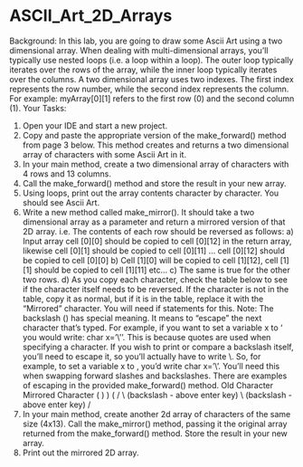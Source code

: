 # ASCII_Art_2D_Arrays

Background:
In this lab, you are going to draw some Ascii Art using a two dimensional array. When dealing with
multi-dimensional arrays, you’ll typically use nested loops (i.e. a loop within a loop). The outer loop
typically iterates over the rows of the array, while the inner loop typically iterates over the columns.
A two dimensional array uses two indexes. The first index represents the row number, while the
second index represents the column. For example: myArray[0][1] refers to the first row (0) and the
second column (1).
Your Tasks:
1) Open your IDE and start a new project.
2) Copy and paste the appropriate version of the make_forward() method from page 3 below. This
method creates and returns a two dimensional array of characters with some Ascii Art in it.
3) In your main method, create a two dimensional array of characters with 4 rows and 13 columns.
4) Call the make_forward() method and store the result in your new array.
5) Using loops, print out the array contents character by character. You should see Ascii Art.
6) Write a new method called make_mirror(). It should take a two dimensional array as a
parameter and return a mirrored version of that 2D array. i.e. The contents of each row should
be reversed as follows:
a) Input array cell [0][0] should be copied to cell [0][12] in the return array, likewise cell
[0][1] should be copied to cell [0][11] … cell [0][12] should be copied to cell [0][0]
b) Cell [1][0] will be copied to cell [1][12], cell [1][1] should be copied to cell [1][11] etc...
c) The same is true for the other two rows.
d) As you copy each character, check the table below to see if the character itself needs to
be reversed. If the character is not in the table, copy it as normal, but if it is in the table,
replace it with the “Mirrored” character. You will need if statements for this.
Note: The backslash (\) has special meaning. It means to “escape” the next character that’s typed. For
example, if you want to set a variable x to ‘ you would write: char x=’\’’. This is because quotes
are used when specifying a character. If you wish to print or compare a backslash itself, you’ll need to
escape it, so you’ll actually have to write \\. So, for example, to set a variable x to \, you’d write
char x=’\\’. You’ll need this when swapping forward slashes and backslashes. There are examples
of escaping in the provided make_forward() method.
Old Character Mirrored Character
( )
) (
/ \ (backslash - above enter key)
\ (backslash - above enter key) /
7) In your main method, create another 2d array of characters of the same size (4x13). Call the
make_mirror() method, passing it the original array returned from the make_forward() method.
Store the result in your new array.
8) Print out the mirrored 2D array.
